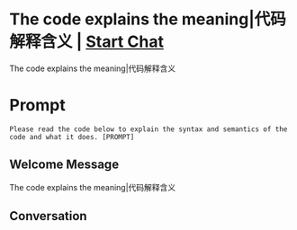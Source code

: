

# The code explains the meaning|代码解释含义 | [Start Chat](https://gptcall.net/chat.html?data=%7B%22contact%22%3A%7B%22id%22%3A%22yzQzoAkMoRHDLJYLxNoq8%22%2C%22flow%22%3Atrue%7D%7D)
The code explains the meaning|代码解释含义

# Prompt

```
Please read the code below to explain the syntax and semantics of the code and what it does. [PROMPT]
```

## Welcome Message
The code explains the meaning|代码解释含义

## Conversation



